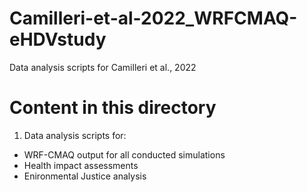 # Camilleri-et-al-2022_WRFCMAQ-eHDVstudy
Data analysis scripts for Camilleri et al., 2022

# Content in this directory 

1. Data analysis scripts for:
- WRF-CMAQ output for all conducted simulations
- Health impact assessments 
- Enironmental Justice analysis
